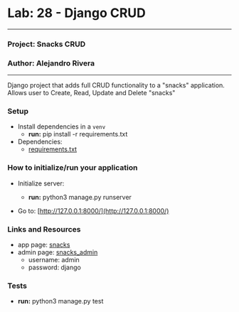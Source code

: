 # Lab: 28 - Django CRUD

---

### Project: Snacks CRUD
### Author: Alejandro Rivera

---

Django project that adds full CRUD functionality to a "snacks" application. Allows user to Create, Read, Update and Delete "snacks"

### Setup

* Install dependencies in a `venv`
  * **run:** pip install -r requirements.txt
* Dependencies: 
  * [requirements.txt](requirements.txt)

### How to initialize/run your application

* Initialize server:
  * **run:** python3 manage.py runserver

* Go to: [http://127.0.0.1:8000/](http://127.0.0.1:8000/) 

### Links and Resources

* app page: [snacks](http://127.0.0.1:8000/)
* admin page: [snacks_admin](http://127.0.0.1:8000/admin)
  * username: admin
  * password: django

### Tests

* **run:** python3 manage.py test